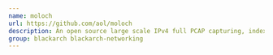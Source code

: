 ```yaml
---
name: moloch
url: https://github.com/aol/moloch
description: An open source large scale IPv4 full PCAP capturing, indexing and database system.
group: blackarch blackarch-networking
---
```

